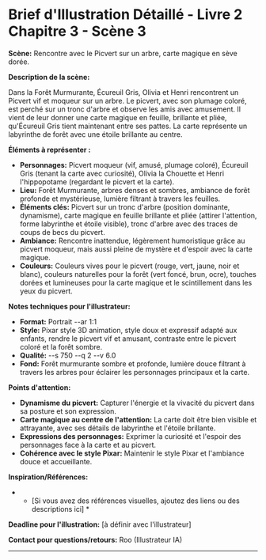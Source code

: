 # Brief d'Illustration Détaillé - Livre 2 Chapitre 3 - Scène 3

**Scène:** Rencontre avec le Picvert sur un arbre, carte magique en sève dorée.

**Description de la scène:**

Dans la Forêt Murmurante, Écureuil Gris, Olivia et Henri rencontrent un Picvert vif et moqueur sur un arbre. Le picvert, avec son plumage coloré, est perché sur un tronc d'arbre et observe les amis avec amusement. Il vient de leur donner une carte magique en feuille, brillante et pliée, qu'Écureuil Gris tient maintenant entre ses pattes. La carte représente un labyrinthe de forêt avec une étoile brillante au centre.

**Éléments à représenter :**

*   **Personnages:** Picvert moqueur (vif, amusé,  plumage coloré), Écureuil Gris (tenant la carte avec curiosité), Olivia la Chouette et Henri l'hippopotame (regardant le picvert et la carte).
*   **Lieu:** Forêt Murmurante, arbres denses et sombres, ambiance de forêt profonde et mystérieuse, lumière filtrant à travers les feuilles.
*   **Éléments clés:** Picvert sur un tronc d'arbre (position dominante,  dynamisme), carte magique en feuille brillante et pliée (attirer l'attention,  forme labyrinthe et étoile visible),  tronc d'arbre avec des traces de coups de becs du picvert.
*   **Ambiance:** Rencontre inattendue,  légèrement humoristique grâce au picvert moqueur,  mais aussi pleine de mystère et d'espoir avec la carte magique.
*   **Couleurs:** Couleurs vives pour le picvert (rouge, vert, jaune, noir et blanc),  couleurs naturelles pour la forêt (vert foncé, brun, ocre),  touches dorées et lumineuses pour la carte magique et le scintillement dans les yeux du picvert.

**Notes techniques pour l'illustrateur:**

*   **Format:** Portrait --ar 1:1
*   **Style:** Pixar style 3D animation, style doux et expressif adapté aux enfants,  rendre le picvert vif et amusant,  contraste entre le picvert coloré et la forêt sombre.
*   **Qualité:** --s 750 --q 2 --v 6.0
*   **Fond:** Forêt murmurante sombre et profonde,  lumière douce filtrant à travers les arbres pour éclairer les personnages principaux et la carte.

**Points d'attention:**

*   **Dynamisme du picvert:**  Capturer l'énergie et la vivacité du picvert dans sa posture et son expression.
*   **Carte magique au centre de l'attention:**  La carte doit être bien visible et attrayante, avec ses détails de labyrinthe et l'étoile brillante.
*   **Expressions des personnages:**  Exprimer la curiosité et l'espoir des personnages face à la carte et au picvert.
*   **Cohérence avec le style Pixar:** Maintenir le style Pixar et l'ambiance douce et accueillante.

**Inspiration/Références:**

*   * [Si vous avez des références visuelles, ajoutez des liens ou des descriptions ici] *

**Deadline pour l'illustration:** [à définir avec l'illustrateur]

**Contact pour questions/retours:** Roo (Illustrateur IA)

---